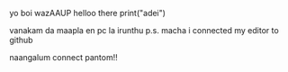 yo boi wazAAUP
helloo there
print("adei")


vanakam da maapla en pc la irunthu
p.s. macha i connected my editor to github

naangalum connect pantom!!
